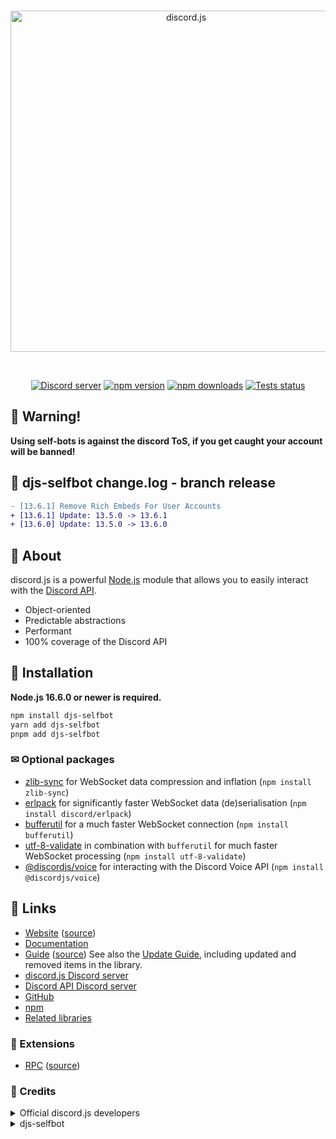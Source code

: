 <div align="center">
  <br />
  <p>
    <a href="https://discord.js.org"><img src="https://discord.js.org/static/logo.svg" width="546" alt="discord.js" /></a>
  </p>
  <br />
  <p>
    <a href="https://discord.gg/djs"><img src="https://img.shields.io/discord/222078108977594368?color=5865F2&logo=discord&logoColor=white" alt="Discord server" /></a>
    <a href="https://www.npmjs.com/package/discord.js"><img src="https://img.shields.io/npm/v/discord.js.svg?maxAge=3600" alt="npm version" /></a>
    <a href="https://www.npmjs.com/package/discord.js"><img src="https://img.shields.io/npm/dt/discord.js.svg?maxAge=3600" alt="npm downloads" /></a>
    <a href="https://github.com/discordjs/discord.js/actions"><img src="https://github.com/discordjs/discord.js/workflows/Testing/badge.svg" alt="Tests status" /></a>
  </p>
</div>


## 🚨 Warning!
**Using self-bots is against the discord ToS, if you get caught your account will be banned!**


## 📕 djs-selfbot change.log - branch release
```diff
- [13.6.1] Remove Rich Embeds For User Accounts
+ [13.6.1] Update: 13.5.0 -> 13.6.1
+ [13.6.0] Update: 13.5.0 -> 13.6.0
```

## 📣 About

discord.js is a powerful [Node.js](https://nodejs.org) module that allows you to easily interact with the
[Discord API](https://discord.com/developers/docs/intro).

- Object-oriented
- Predictable abstractions
- Performant
- 100% coverage of the Discord API

## 💾 Installation

**Node.js 16.6.0 or newer is required.**  

```bash
npm install djs-selfbot
yarn add djs-selfbot
pnpm add djs-selfbot
```

### ✉ Optional packages

- [zlib-sync](https://www.npmjs.com/package/zlib-sync) for WebSocket data compression and inflation (`npm install zlib-sync`)
- [erlpack](https://github.com/discord/erlpack) for significantly faster WebSocket data (de)serialisation (`npm install discord/erlpack`)
- [bufferutil](https://www.npmjs.com/package/bufferutil) for a much faster WebSocket connection (`npm install bufferutil`)
- [utf-8-validate](https://www.npmjs.com/package/utf-8-validate) in combination with `bufferutil` for much faster WebSocket processing (`npm install utf-8-validate`)
- [@discordjs/voice](https://github.com/discordjs/voice) for interacting with the Discord Voice API (`npm install @discordjs/voice`)

## 🍃 Links
- [Website](https://discord.js.org/) ([source](https://github.com/discordjs/website))
- [Documentation](https://discord.js.org/#/docs)
- [Guide](https://discordjs.guide/) ([source](https://github.com/discordjs/guide))
  See also the [Update Guide](https://discordjs.guide/additional-info/changes-in-v13.html), including updated and removed items in the library.
- [discord.js Discord server](https://discord.gg/djs)
- [Discord API Discord server](https://discord.gg/discord-api)
- [GitHub](https://github.com/discordjs/discord.js)
- [npm](https://www.npmjs.com/package/discord.js)
- [Related libraries](https://discord.com/developers/docs/topics/community-resources#libraries)

### 🌠 Extensions
- [RPC](https://www.npmjs.com/package/discord-rpc) ([source](https://github.com/discordjs/RPC))

### 🎨 Credits
<details>
  <summary>Official discord.js developers</summary>
    <li>
      <a href="https://github.com/discordjs/discord.js/graphs/contributors">Contributors</a> - Making All The discord.js api 
    </li>
</details>
<details>
  <summary>djs-selfbot</summary>
  <li>
    <a href="https://github.com/ItsBhuvnesh" >ItsBhuvnesh</a> - Allowing user accounts to use the api
  </li>
  <li>
    <a href="https://github.com/IMXNOOBX">IMXNOOBX</a> - Update to the latest, Disable Embeds For User Accounts 
  </li>
</details>

